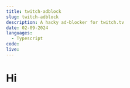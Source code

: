 ```yaml
---
title: twitch-adblock
slug: twitch-adblock
description: A hacky ad-blocker for twitch.tv
date: 02-09-2024
languages:
  - Typescript
code:
live:
---
```


# Hi
